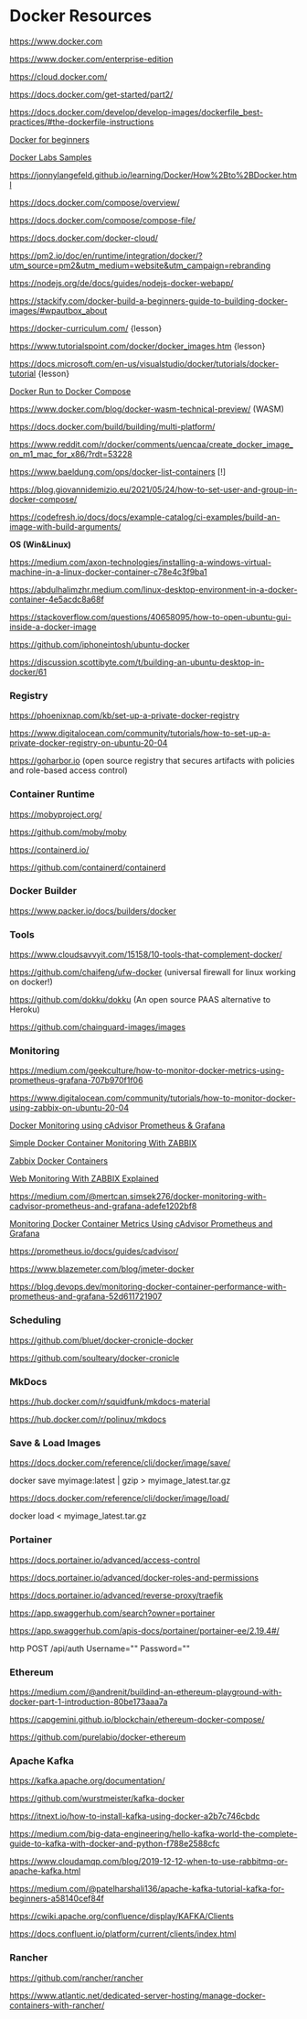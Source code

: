 # Docker Resources

https://www.docker.com

https://www.docker.com/enterprise-edition

https://cloud.docker.com/

https://docs.docker.com/get-started/part2/

https://docs.docker.com/develop/develop-images/dockerfile_best-practices/#the-dockerfile-instructions

[Docker for beginners](https://github.com/docker/labs/tree/master/beginner/)

[Docker Labs Samples](https://docs.docker.com/samples/)

https://jonnylangefeld.github.io/learning/Docker/How%2Bto%2BDocker.html

https://docs.docker.com/compose/overview/

https://docs.docker.com/compose/compose-file/

https://docs.docker.com/docker-cloud/

https://pm2.io/doc/en/runtime/integration/docker/?utm_source=pm2&utm_medium=website&utm_campaign=rebranding

https://nodejs.org/de/docs/guides/nodejs-docker-webapp/

https://stackify.com/docker-build-a-beginners-guide-to-building-docker-images/#wpautbox_about

https://docker-curriculum.com/ {lesson}

https://www.tutorialspoint.com/docker/docker_images.htm {lesson}

https://docs.microsoft.com/en-us/visualstudio/docker/tutorials/docker-tutorial {lesson}

[Docker Run to Docker Compose](https://www.composerize.com/)

https://www.docker.com/blog/docker-wasm-technical-preview/ (WASM)

https://docs.docker.com/build/building/multi-platform/

https://www.reddit.com/r/docker/comments/uencaa/create_docker_image_on_m1_mac_for_x86/?rdt=53228

https://www.baeldung.com/ops/docker-list-containers [!]

https://blog.giovannidemizio.eu/2021/05/24/how-to-set-user-and-group-in-docker-compose/

https://codefresh.io/docs/docs/example-catalog/ci-examples/build-an-image-with-build-arguments/

**OS (Win&Linux)**

https://medium.com/axon-technologies/installing-a-windows-virtual-machine-in-a-linux-docker-container-c78e4c3f9ba1

https://abdulhalimzhr.medium.com/linux-desktop-environment-in-a-docker-container-4e5acdc8a68f

https://stackoverflow.com/questions/40658095/how-to-open-ubuntu-gui-inside-a-docker-image

https://github.com/iphoneintosh/ubuntu-docker

https://discussion.scottibyte.com/t/building-an-ubuntu-desktop-in-docker/61

### Registry

https://phoenixnap.com/kb/set-up-a-private-docker-registry

https://www.digitalocean.com/community/tutorials/how-to-set-up-a-private-docker-registry-on-ubuntu-20-04

https://goharbor.io (open source registry that secures artifacts with policies and role-based access control)

### Container Runtime

https://mobyproject.org/

https://github.com/moby/moby

https://containerd.io/

https://github.com/containerd/containerd

### Docker Builder

https://www.packer.io/docs/builders/docker

### Tools

https://www.cloudsavvyit.com/15158/10-tools-that-complement-docker/

https://github.com/chaifeng/ufw-docker (universal firewall for linux working on docker!)

https://github.com/dokku/dokku (An open source PAAS alternative to Heroku)

https://github.com/chainguard-images/images

### Monitoring

https://medium.com/geekculture/how-to-monitor-docker-metrics-using-prometheus-grafana-707b970f1f06

https://www.digitalocean.com/community/tutorials/how-to-monitor-docker-using-zabbix-on-ubuntu-20-04

[Docker Monitoring using cAdvisor Prometheus & Grafana](https://www.youtube.com/watch?v=Q_tmu5Wte9E)

[Simple Docker Container Monitoring With ZABBIX](https://www.youtube.com/watch?v=QNdsWp_X9-c)

[Zabbix Docker Containers](https://www.youtube.com/watch?v=ScKlF0ICVYA)

[Web Monitoring With ZABBIX Explained](https://www.youtube.com/watch?v=L_J56StHHbg)

https://medium.com/@mertcan.simsek276/docker-monitoring-with-cadvisor-prometheus-and-grafana-adefe1202bf8

[Monitoring Docker Container Metrics Using cAdvisor Prometheus and Grafana](https://www.youtube.com/watch?app=desktop&v=SVIGKcMJ31E)

https://prometheus.io/docs/guides/cadvisor/

https://www.blazemeter.com/blog/jmeter-docker

https://blog.devops.dev/monitoring-docker-container-performance-with-prometheus-and-grafana-52d611721907

### Scheduling

https://github.com/bluet/docker-cronicle-docker

https://github.com/soulteary/docker-cronicle

### MkDocs

https://hub.docker.com/r/squidfunk/mkdocs-material

https://hub.docker.com/r/polinux/mkdocs

### Save & Load Images

https://docs.docker.com/reference/cli/docker/image/save/

docker save myimage:latest | gzip > myimage_latest.tar.gz

https://docs.docker.com/reference/cli/docker/image/load/

docker load < myimage_latest.tar.gz

### Portainer

https://docs.portainer.io/advanced/access-control

https://docs.portainer.io/advanced/docker-roles-and-permissions

https://docs.portainer.io/advanced/reverse-proxy/traefik

https://app.swaggerhub.com/search?owner=portainer

https://app.swaggerhub.com/apis-docs/portainer/portainer-ee/2.19.4#/

http POST <portainer url>/api/auth Username="<admin username>" Password="<adminpassword>"

### Ethereum

https://medium.com/@andrenit/buildind-an-ethereum-playground-with-docker-part-1-introduction-80be173aaa7a

https://capgemini.github.io/blockchain/ethereum-docker-compose/

https://github.com/purelabio/docker-ethereum

### Apache Kafka

https://kafka.apache.org/documentation/

https://github.com/wurstmeister/kafka-docker

https://itnext.io/how-to-install-kafka-using-docker-a2b7c746cbdc

https://medium.com/big-data-engineering/hello-kafka-world-the-complete-guide-to-kafka-with-docker-and-python-f788e2588cfc

https://www.cloudamqp.com/blog/2019-12-12-when-to-use-rabbitmq-or-apache-kafka.html

https://medium.com/@patelharshali136/apache-kafka-tutorial-kafka-for-beginners-a58140cef84f

https://cwiki.apache.org/confluence/display/KAFKA/Clients

https://docs.confluent.io/platform/current/clients/index.html

### Rancher

https://github.com/rancher/rancher

https://www.atlantic.net/dedicated-server-hosting/manage-docker-containers-with-rancher/
